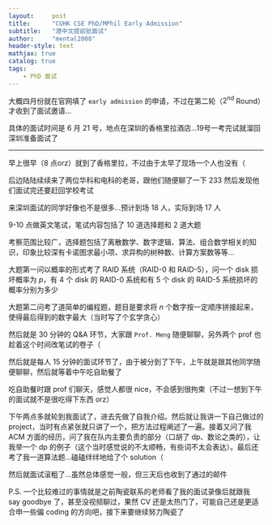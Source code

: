 ```yaml
---
layout:     post
title:      "CUHK CSE PhD/MPhil Early Admission"
subtitle:   "港中文提前批面试"
author:     "mental2008"
header-style: text
mathjax: true
catalog: true
tags:
    - PhD 面试
---
```


大概四月份就在官网填了 `early admission` 的申请，不过在第二轮（$2^{nd}$ Round）才收到了面试邀请...

具体的面试时间是 6 月 21 号，地点在深圳的香格里拉酒店...19号一考完试就溜回深圳准备面试了

---

早上很早（8 点orz）就到了香格里拉，不过由于太早了现场一个人也没有（

后边陆陆续续来了两位华科和电科的老哥，跟他们随便聊了一下 233 然后发现他们面试完还要赶回学校考试

来深圳面试的同学好像也不是很多...预计到场 18 人，实际到场 17 人

9-10 点做英文笔试，笔试内容包括了 10 道选择题和 2 道大题

考察范围比较广，选择题包括了离散数学、数字逻辑、算法、组合数学相关的知识，印象比较深有卡诺图求最小项、求异构的树种数、计算方案数等等...

大题第一问以概率的形式考了 RAID 系统（RAID-0 和 RAID-5），问一个 disk 损坏概率为 $p$，有 4 个 disk 的 RAID-0 系统和有 5 个 disk 的 RAID-5 系统损坏的概率分别为多少

大题第二问考了道简单的编程题，题目是要求将 $n$ 个数字按一定顺序拼接起来，使得最后得到的数字最大（当时写了个玄学贪心）

然后就是 30 分钟的 Q&A 环节，大家跟 `Prof. Meng` 随便聊聊，另外两个 prof 也趁着这个时间改笔试的卷子（

然后就是每人 15 分钟的面试环节了，由于被分到了下午，上午就是跟其他同学随便聊聊，然后就等着中午吃自助餐了

吃自助餐时跟 prof 们聊天，感觉人都很 nice，不会感到很拘束（不过一想到下午的面试就不是很吃得下东西 orz）

下午两点多就轮到我面试了，进去先做了自我介绍。然后就让我讲一下自己做过的 project，当时有点紧张就只讲了一个，把方法过程阐述了一遍。接着又问了我 ACM 方面的经历，问了我在队内主要负责的部分（口胡了 dp、数论之类的），让我举一个 dp 的例子（这个当时感觉说的不太顺畅，有些词不太会表达）。最后还考了我一道算法题...磕磕绊绊地给了个 solution（

然后就面试滚粗了...虽然总体感觉一般，但三天后也收到了通过的邮件

P.S. 一个比较难过的事情就是之前陶瓷联系的老师看了我的面试录像后就跟我 say goodbye 了，甚至没视频聊过，果然 CV 还是太热门了，可能自己还是更适合申一些偏 coding 的方向吧，接下来要继续努力陶瓷了